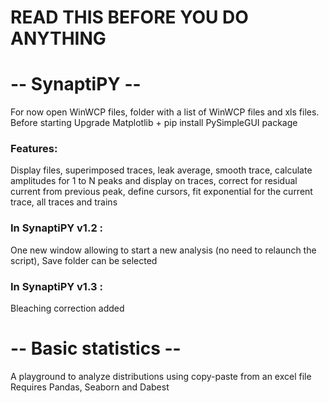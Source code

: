 # READ THIS BEFORE YOU DO ANYTHING
# -- SynaptiPY --
  For now open WinWCP files, folder with a list of WinWCP files and xls files.
Before starting Upgrade Matplotlib + pip install PySimpleGUI package
### Features: 
  Display files, superimposed traces, leak average, smooth trace, calculate amplitudes for 1 to N peaks and display on traces, correct  for  residual current from previous peak, define cursors, fit exponential for the current trace, all traces and trains
### In SynaptiPY v1.2 :
  One new window allowing to start a new analysis (no need to relaunch the script), Save folder can be selected
### In SynaptiPY v1.3 :
  Bleaching correction added
# -- Basic statistics --
  A playground to analyze distributions using copy-paste from an excel file
Requires Pandas, Seaborn and Dabest

